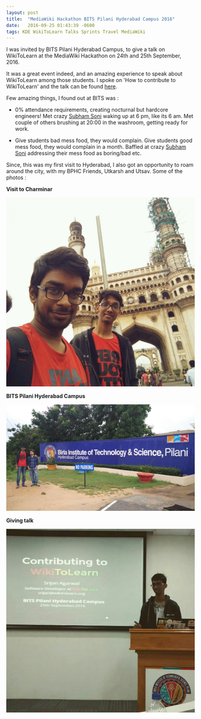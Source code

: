 ```yaml
---
layout: post
title:  "MediaWiki Hackathon BITS Pilani Hyderabad Campus 2016"
date:   2016-09-25 01:43:39 -0600
tags: KDE WikiToLearn Talks Sprints Travel MediaWiki
---
```


I was invited by BITS Pilani Hyderabad Campus, to give a talk on WikiToLearn at the MediaWiki Hackathon on 24th and 25th September, 2016.

It was a great event indeed, and an amazing experience to speak about WikiToLearn among those students. I spoke on 'How to contribute to WikiToLearn' and the talk can be found [here](http://slides.com/srijancse/wikitolearn).

Few amazing things, I found out at BITS was :

+  0% attendance requirements, creating nocturnal but hardcore engineers! Met crazy [Subham Soni](http://en.wikipedia.org/wiki/User:Soni) waking up at 6 pm, like its 6 am. Met couple of others brushing at 20:00 in the washroom, getting ready for work.

+ Give students bad mess food, they would complain.
Give students good mess food, they would complain in a month.
Baffled at crazy [Subham Soni](http://en.wikipedia.org/wiki/User:Soni) addressing their mess food as boring/bad etc.

Since, this was my first visit to Hyderabad, I also got an opportunity to roam around the city, with my BPHC Friends, Utkarsh and Utsav. Some of the photos :

**Visit to Charminar**
 <div class="image-wrap">
 <div class="image-block">
     <img src="/images/Charminar.jpg" alt="profile image">
 </div>
</div>

**BITS Pilani Hyderabad Campus**
 <div class="image-wrap">
 <div class="image-block">
     <img src="/images/bphc.jpg" alt="profile image">
 </div>
</div>

**Giving talk**
<div class="image-wrap">
<div class="image-block">
    <img src="/images/talk.jpg" alt="profile image">
</div>
</div>
